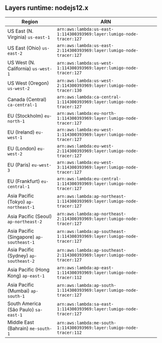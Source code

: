Layers runtime: nodejs12.x
----
| Region | ARN |
| --- | --- |
|US East (N. Virginia)  `us-east-1`|`arn:aws:lambda:us-east-1:114300393969:layer:lumigo-node-tracer:127`|
|US East (Ohio)  `us-east-2`|`arn:aws:lambda:us-east-2:114300393969:layer:lumigo-node-tracer:127`|
|US West (N. California)  `us-west-1`|`arn:aws:lambda:us-west-1:114300393969:layer:lumigo-node-tracer:127`|
|US West (Oregon)  `us-west-2`|`arn:aws:lambda:us-west-2:114300393969:layer:lumigo-node-tracer:130`|
|Canada (Central)  `ca-central-1`|`arn:aws:lambda:ca-central-1:114300393969:layer:lumigo-node-tracer:127`|
|EU (Stockholm)  `eu-north-1`|`arn:aws:lambda:eu-north-1:114300393969:layer:lumigo-node-tracer:127`|
|EU (Ireland)  `eu-west-1`|`arn:aws:lambda:eu-west-1:114300393969:layer:lumigo-node-tracer:127`|
|EU (London)  `eu-west-2`|`arn:aws:lambda:eu-west-2:114300393969:layer:lumigo-node-tracer:127`|
|EU (Paris)  `eu-west-3`|`arn:aws:lambda:eu-west-3:114300393969:layer:lumigo-node-tracer:127`|
|EU (Frankfurt)  `eu-central-1`|`arn:aws:lambda:eu-central-1:114300393969:layer:lumigo-node-tracer:127`|
|Asia Pacific (Tokyo)  `ap-northeast-1`|`arn:aws:lambda:ap-northeast-1:114300393969:layer:lumigo-node-tracer:127`|
|Asia Pacific (Seoul)  `ap-northeast-2`|`arn:aws:lambda:ap-northeast-2:114300393969:layer:lumigo-node-tracer:127`|
|Asia Pacific (Singapore)  `ap-southeast-1`|`arn:aws:lambda:ap-southeast-1:114300393969:layer:lumigo-node-tracer:127`|
|Asia Pacific (Sydney)  `ap-southeast-2`|`arn:aws:lambda:ap-southeast-2:114300393969:layer:lumigo-node-tracer:127`|
|Asia Pacific (Hong Kong)  `ap-east-1`|`arn:aws:lambda:ap-east-1:114300393969:layer:lumigo-node-tracer:112`|
|Asia Pacific (Mumbai)  `ap-south-1`|`arn:aws:lambda:ap-south-1:114300393969:layer:lumigo-node-tracer:127`|
|South America (São Paulo)  `sa-east-1`|`arn:aws:lambda:sa-east-1:114300393969:layer:lumigo-node-tracer:127`|
|Middle East (Bahrain)  `me-south-1`|`arn:aws:lambda:me-south-1:114300393969:layer:lumigo-node-tracer:112`|

